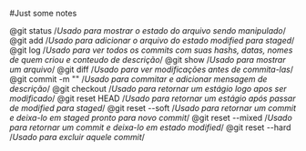 #Just some notes

@git status /*Usado para mostrar o estado do arquivo sendo manipulado*/
@git add /*Usado para adicionar o arquivo do estado modified para staged*/
@git log /*Usado para ver todos os commits com suas hashs, datas, nomes de quem criou e conteudo de descrição*/
@git show /*Usado para mostrar um arquivo*/
@git diff /*Usado para ver modificações antes de commita-las*/
@git commit -m "" /*Usado para commitar e adicionar mensagem de descrição*/
@git checkout /*Usado para retornar um estágio logo apos ser modificado*/
@git reset HEAD /*Usado para retornar um estágio após passar de modified para staged*/
@git reset --soft /*Usado para retornar um commit e deixa-lo em staged pronto para novo commit*/
@git reset --mixed /*Usado para retornar um commit e deixa-lo em estado modified*/
@git reset --hard /*Usado para excluir aquele commit*/